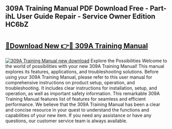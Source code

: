 ## 309A Training Manual PDF Download Free - Part-ihL User Guide Repair - Service Owner Edition HC6bZ

# <h2><a href="http://bc47994.oget.top/?id=309A+Training+Manual">🔗Download New 👉🔴 309A Training Manual</a></h2>

[![309A Training Manual new download](https://i.imgur.com/5g1atiW.png)](http://bc47994.oget.top/?id=309A+Training+Manual)
Explore the Possibilities Welcome to the world of possibilities with your new 309A Training Manual! This manual explores its features, applications, and troubleshooting solutions. Before using your 309A Training Manual, please refer to this user manual for comprehensive instructions on product setup, operation, and troubleshooting. It includes clear instructions for installation, setup, and operation, as well as important safety information. This remarkable 309A Training Manual features list of features for seamless and efficient performance. We believe that the 309A Training Manual has been a clear and concise resource in your quest to understand the functions and capabilities of your new item. If you need any assistance or have any questions, our customer service team is always available.
